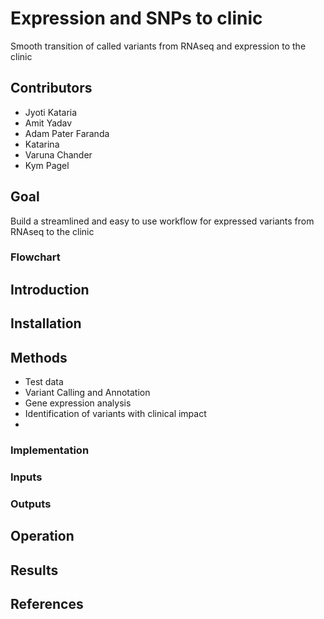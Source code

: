 # Expression and SNPs to clinic
Smooth transition of called variants from RNAseq and expression to the clinic

## Contributors 

- Jyoti Kataria 
- Amit Yadav
- Adam Pater Faranda
- Katarina
- Varuna Chander 
- Kym Pagel 

## Goal 
Build a streamlined and easy to use workflow for expressed variants from RNAseq to the clinic

### Flowchart 


## Introduction 


## Installation 

## Methods
- Test data
- Variant Calling and Annotation
- Gene expression analysis
- Identification of variants with clinical impact
- 

### Implementation


### Inputs 
### Outputs 

## Operation 

## Results 

## References 
